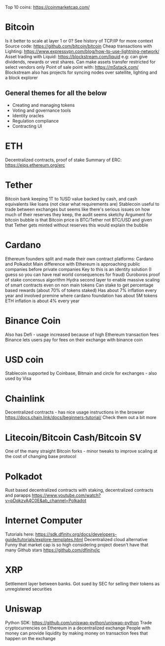 Top 10 coins: https://coinmarketcap.com/

# Bitcoin
Is it better to scale at layer 1 or 0? See history of TCP/IP for more context
Source code: https://github.com/bitcoin/bitcoin
Cheap transactions with Lighting: https://www.expressvpn.com/blog/how-to-use-lightning-network/
Asset trading with Liquid: https://blockstream.com/liquid e.g: can give dividends, rewards or vest shares. Can make assets transfer restricted for select vendors only
Point of sale point with: https://m5stack.com/
Blockstream also has projects for syncing nodes over satellite, lighting and a block explorer

## General themes for all the below
* Creating and managing tokens
* Voting and governance tools
* Identity oracles
* Regulation compliance
* Contracting UI

# ETH
Decentralized contracts, proof of stake
Summary of ERC: https://eips.ethereum.org/erc

# Tether
Bitcoin bank keeping 1T to 1USD value backed by cash, and cash equivalents like loans (not clear what requirements are)
Stablecoin useful to trade between exchanges but seems like there's serious issues on how much of their reserves they keep, the audit seems sketchy 
Argument for bitcoin bubble is that Bitcoin price is BTC/Tether not BTC/USD and given that Tether gets minted without reserves this would explain the bubble    

# Cardano
Ethereum founders split and made their own contract platforms: Cardano and Polkadot
Main difference with Ethereum is approaching public companies before private companies
Key to this is an identity solution (I guess so you can have real world consequences for fraud)
Ouroboros proof of stake concensus algorithm
Hydra second layer to enable massive scaling of smart contracts even on non main tokens
Can stake to get percentage based rewards (about 70% of tokens staked)
Has about 7% inflation every year and involved premine where cardano foundation has about 5M tokens
ETH inflation is about 4% every year

# Binance Coin
Also has Defi - usage increased because of high Ethereum transaction fees
Binance lets users pay for fees on their exchange with binance coin

# USD coin
Stablecoin supported by Coinbase, Bitmain and circle for exchanges - also used by Visa

# Chainlink 
Decentralized contracts - has nice usage instructions in the browser https://docs.chain.link/docs/beginners-tutorial/
Check them out a bit more

# Litecoin/Bitcoin Cash/Bitcoin SV
One of the many straight Bitcoin forks - minor tweaks to improve scaling at the cost of changing base protocol

# Polkadot
Rust based decentralized contracts with staking, decentralized contracts and parapps https://www.youtube.com/watch?v=pDqkzvA4C0E&ab_channel=Polkadot

# Internet Computer
Tutorials here: https://sdk.dfinity.org/docs/developers-guide/tutorials/explore-templates.html
Decentralized cloud alternative
Funny that market cap is so high considering project doesn't have that many Github stars https://github.com/dfinity/ic

# XRP 
Settlement layer between banks. Got sued by SEC for selling their tokens as unregistered securities


# Uniswap
Python SDK: https://github.com/uniswap-python/uniswap-python
Trade cryptocurrencies on Ethereum in a decentralized exchange
People with money can provide liquidity by making money on transaction fees that happen on the exchange

